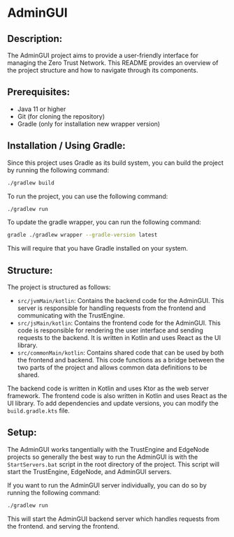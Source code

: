 # AdminGUI

## Description:
The AdminGUI project aims to provide a user-friendly interface for managing the Zero Trust Network. This README provides an overview of the project structure and how to navigate through its components.

## Prerequisites:
- Java 11 or higher
- Git (for cloning the repository)
- Gradle (only for installation new wrapper version)

## Installation / Using Gradle:
Since this project uses Gradle as its build system, you can build the project by running the following command:
```bash
./gradlew build
```

To run the project, you can use the following command:
```bash
./gradlew run
```

To update the gradle wrapper, you can run the following command:
```bash
gradle ./gradlew wrapper --gradle-version latest
```
This will require that you have Gradle installed on your system.

## Structure:
The project is structured as follows:
- `src/jvmMain/kotlin`: Contains the backend code for the AdminGUI. This server is responsible for handling requests from the frontend and communicating with the TrustEngine.
- `src/jsMain/kotlin`: Contains the frontend code for the AdminGUI. This code is responsible for rendering the user interface and sending requests to the backend. It is written in Kotlin and uses React as the UI library.
- `src/commonMain/kotlin`: Contains shared code that can be used by both the frontend and backend. This code functions as a bridge between the two parts of the project and allows common data definitions to be shared.

The backend code is written in Kotlin and uses Ktor as the web server framework. The frontend code is also written in Kotlin and uses React as the UI library. To add dependencies and update versions, you can modify the `build.gradle.kts` file.

## Setup:
The AdminGUI works tangentially with the TrustEngine and EdgeNode projects so generally the best way to run the AdminGUI is with the `StartServers.bat` script in the root directory of the project. This script will start the TrustEngine, EdgeNode, and AdminGUI servers.

If you want to run the AdminGUI server individually, you can do so by running the following command:
```bash
./gradlew run
```
This will start the AdminGUI backend server which handles requests from the frontend. and serving the frontend.



